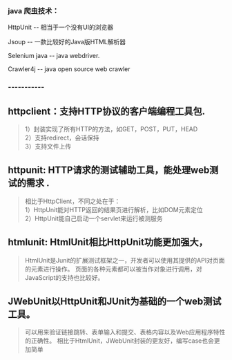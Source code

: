 ### java 爬虫技术：
HttpUnit -- 相当于一个没有UI的浏览器

Jsoup -- 一款比较好的Java版HTML解析器

Selenium java -- java webdriver.

Crawler4j -- java open source web crawler

### -----------
## httpclient：支持HTTP协议的客户端编程工具包. 
> 1）封装实现了所有HTTP的方法，如GET，POST，PUT，HEAD   
2）支持redirect，会话保持   
3）支持文件上传 

## httpunit: HTTP请求的测试辅助工具，能处理web测试的需求 .
>相比于HttpClient，不同之处在于：    
1）HttpUnit能对HTTP返回的结果页进行解析，比如DOM元素定位  
2）HttpUnit能自己启动一个servlet来运行被测服务

## htmlunit: HtmlUnit相比HttpUnit功能更加强大，
> HtmlUnit是Junit的扩展测试框架之一，开发者可以使用其提供的API对页面的元素进行操作。
页面的各种元素都可以被当作对象进行调用，对JavaScript的支持也比较好。

## JWebUnit以HttpUnit和JUnit为基础的一个web测试工具。
> 可以用来验证链接跳转、表单输入和提交、表格内容以及Web应用程序特性的正确性。
相比于HtmlUnit，JWebUnit封装的更友好，编写case也会更加简单
